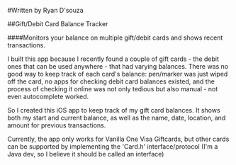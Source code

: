 #Written by Ryan D'souza

##Gift/Debit Card Balance Tracker

####Monitors your balance on multiple gift/debit cards and shows recent transactions.

I built this app because I recently found a couple of gift cards - the debit ones that can be used anywhere - that had varying balances. There was no good way to keep track of each card's balance: pen/marker was just wiped off the card, no apps for checking debit card balances existed, and the process of checking it online was not only tedious but also manual - not even autocomplete worked.

So I created this iOS app to keep track of my gift card balances. It shows both my start and current balance, as well as the name, date, location, and amount for previous transactions.

Currently, the app only works for Vanilla One Visa Giftcards, but other cards can be supported by implementing the 'Card.h' interface/protocol (I'm a Java dev, so I believe it should be called an interface)
